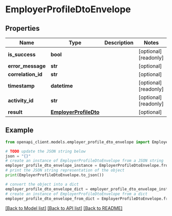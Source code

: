 # EmployerProfileDtoEnvelope


## Properties

Name | Type | Description | Notes
------------ | ------------- | ------------- | -------------
**is_success** | **bool** |  | [optional] [readonly] 
**error_message** | **str** |  | [optional] 
**correlation_id** | **str** |  | [optional] 
**timestamp** | **datetime** |  | [optional] [readonly] 
**activity_id** | **str** |  | [optional] [readonly] 
**result** | [**EmployerProfileDto**](EmployerProfileDto.md) |  | [optional] 

## Example

```python
from openapi_client.models.employer_profile_dto_envelope import EmployerProfileDtoEnvelope

# TODO update the JSON string below
json = "{}"
# create an instance of EmployerProfileDtoEnvelope from a JSON string
employer_profile_dto_envelope_instance = EmployerProfileDtoEnvelope.from_json(json)
# print the JSON string representation of the object
print(EmployerProfileDtoEnvelope.to_json())

# convert the object into a dict
employer_profile_dto_envelope_dict = employer_profile_dto_envelope_instance.to_dict()
# create an instance of EmployerProfileDtoEnvelope from a dict
employer_profile_dto_envelope_from_dict = EmployerProfileDtoEnvelope.from_dict(employer_profile_dto_envelope_dict)
```
[[Back to Model list]](../README.md#documentation-for-models) [[Back to API list]](../README.md#documentation-for-api-endpoints) [[Back to README]](../README.md)


